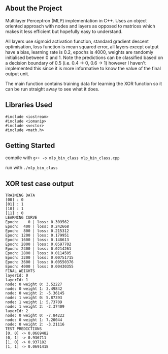 ## About the Project
Multilayer Perceptron (MLP) implementation in C++.
Uses an object oriented approach with nodes and layers as opposed to
matrices which makes it less efficient but hopefully easy to understand.
 
All layers use sigmoid activation function, standard gradient descent 
optimisation, loss function is mean squared error, all layers except output have a bias, learning rate is 0.2,
epochs is 4000, weights are randomly initialised between 0 and 1. Note the predictions can be classified based on a decision 
boundary of 0.5 (i.e. 0.4 -> 0, 0.6 -> 1) however I haven't implemented this 
since it is more informative to know the value of the final output unit.  

The main function contains training data for learning the XOR function so it can be run straight away to see what it does.

## Libraries Used
    #include <iostream>
    #include <iomanip>
    #include <vector>
    #include <math.h>

## Getting Started
compile with `g++ -o mlp_bin_class mlp_bin_class.cpp`

run with `./mlp_bin_class`

## XOR test case output
    TRAINING DATA
    [00] : 0
    [01] : 1
    [10] : 1
    [11] : 0
    LEARNING CURVE
    Epoch:    0 | loss: 0.309562
    Epoch:  400 | loss: 0.242668
    Epoch:  800 | loss: 0.215312
    Epoch: 1200 | loss: 0.179951
    Epoch: 1600 | loss: 0.148613
    Epoch: 2000 | loss: 0.0597702
    Epoch: 2400 | loss: 0.0214261
    Epoch: 2800 | loss: 0.0114505
    Epoch: 3200 | loss: 0.00751715
    Epoch: 3600 | loss: 0.00550376
    Epoch: 4000 | loss: 0.00430355
    FINAL WEIGHTS
    layerId: 0
    layerId: 1
    node: 0 weight 0: 3.52227
    node: 0 weight 1: 3.49842
    node: 0 weight 2: -5.36145
    node: 1 weight 0: 5.87393
    node: 1 weight 1: 5.73709
    node: 1 weight 2: -2.37409
    layerId: 2
    node: 0 weight 0: -7.84222
    node: 0 weight 1: 7.20044
    node: 0 weight 2: -3.21116
    TEST PREDICTIONS
    [0, 0] -> 0.0669482
    [0, 1] -> 0.936711
    [1, 0] -> 0.937182
    [1, 1] -> 0.0691418
